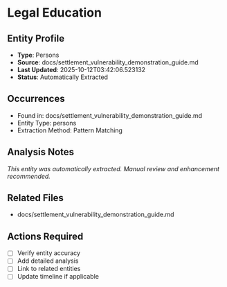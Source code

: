 # Legal Education

## Entity Profile
- **Type**: Persons
- **Source**: docs/settlement_vulnerability_demonstration_guide.md
- **Last Updated**: 2025-10-12T03:42:06.523132
- **Status**: Automatically Extracted

## Occurrences
- Found in: docs/settlement_vulnerability_demonstration_guide.md
- Entity Type: persons
- Extraction Method: Pattern Matching

## Analysis Notes
*This entity was automatically extracted. Manual review and enhancement recommended.*

## Related Files
- docs/settlement_vulnerability_demonstration_guide.md

## Actions Required
- [ ] Verify entity accuracy
- [ ] Add detailed analysis
- [ ] Link to related entities
- [ ] Update timeline if applicable
